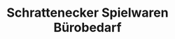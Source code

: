 ---
title: "Schrattenecker Spielwaren Bürobedarf"
url: /andorf/schrattenecker-spielwaren-buerobedarf/
shop: Spielzeug
---